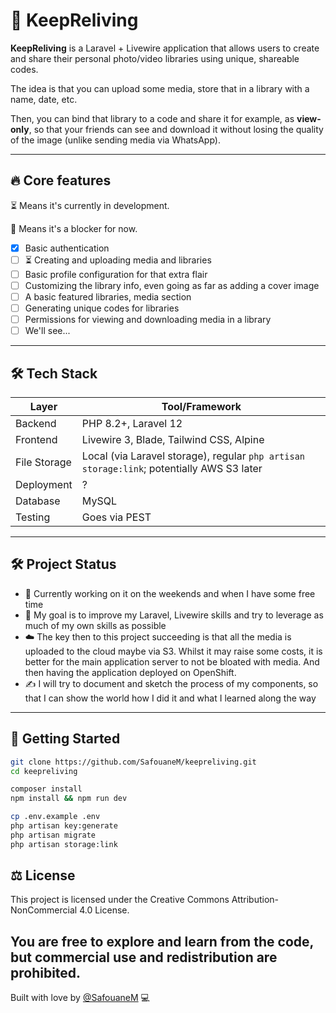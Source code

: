 # 📸 KeepReliving

**KeepReliving** is a Laravel + Livewire application that allows users to create and share their personal photo/video libraries using unique, shareable codes.

The idea is that you can upload some media, store that in a library with a name, date, etc.

Then, you can bind that library to a code and share it for example, as **view-only**, so that your friends can see and download it without losing the quality of the image (unlike sending media via WhatsApp).

---

## 🔥 Core features

⏳ Means it's currently in development.

🚧 Means it's a blocker for now.

- [x] Basic authentication
- [ ] ⏳ Creating and uploading media and libraries
- [ ] Basic profile configuration for that extra flair
- [ ] Customizing the library info, even going as far as adding a cover image
- [ ] A basic featured libraries, media section
- [ ] Generating unique codes for libraries
- [ ] Permissions for viewing and downloading media in a library
- [ ] We'll see...
---

## 🛠 Tech Stack

| Layer        | Tool/Framework                                                                            |
|--------------|-------------------------------------------------------------------------------------------|
| Backend      | PHP 8.2+, Laravel 12                                                                      |
| Frontend     | Livewire 3, Blade, Tailwind CSS, Alpine                                                   |
| File Storage | Local (via Laravel storage), regular `php artisan storage:link`; potentially AWS S3 later |
| Deployment   | ?                                                                                         |
| Database     | MySQL                                                                                     |
| Testing      | Goes via PEST                                                                             |

---

## 🛠️ Project Status

- 🔄 Currently working on it on the weekends and when I have some free time
- 🎯 My goal is to improve my Laravel, Livewire skills and try to leverage as much of my own skills as possible
- ☁️ The key then to this project succeeding is that all the media is uploaded to the cloud maybe via S3. Whilst it may raise some costs, it is better for the main application server to not be bloated with media. And then having the application deployed on OpenShift.
- ✍️ I will try to document and sketch the process of my components, so that I can show the world how I did it and what I learned along the way

---



## 🧪 Getting Started

```bash
git clone https://github.com/SafouaneM/keepreliving.git
cd keepreliving

composer install
npm install && npm run dev

cp .env.example .env
php artisan key:generate
php artisan migrate
php artisan storage:link

```

## ⚖️ License

This project is licensed under the Creative Commons Attribution-NonCommercial 4.0 License.

You are free to explore and learn from the code, but **commercial use and redistribution are prohibited**.
---

Built with love by [@SafouaneM](https://safoe.nl) 💻

